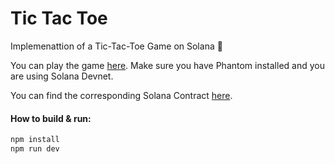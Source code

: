 # Tic Tac Toe
Implemenattion of a Tic-Tac-Toe Game on Solana 🦄

You can play the game [here](https://shpota.com/game/). Make sure you have Phantom
installed and you are using Solana Devnet.

You can find the corresponding Solana Contract [here](https://github.com/Shpota/game-contract). 

#### How to build & run:

```sh
npm install
npm run dev
```
